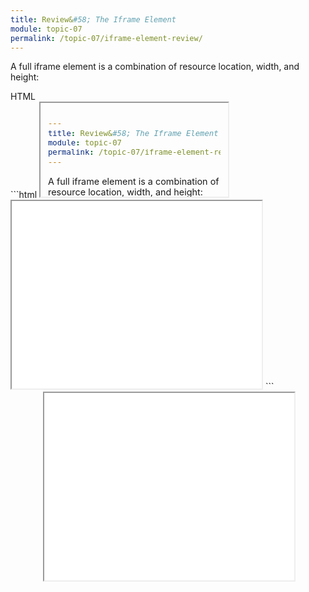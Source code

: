 ```yaml
---
title: Review&#58; The Iframe Element
module: topic-07
permalink: /topic-07/iframe-element-review/
---
```


<div class="divider-heading"></div>


A full iframe element is a combination of resource location, width, and height:


<div class="code-heading">
  <span class="html">HTML</span>
</div>
```html
<iframe src="#" width="" height=""></iframe>


<!-- For example... -->
<iframe src="./pages/iframe-example.html" width="400" height="300"></iframe>
```


<div style="width: 400px; height: 300px; margin:auto;">
  <iframe src="../files/iframe-ex.html" width="100%" height="100%"></iframe>
</div>

<br><br>
